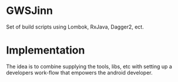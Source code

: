 GWSJinn
=======

Set of build scripts using Lombok, RxJava, Dagger2, ect.

Implementation
==============

The idea is to combine supplying the tools, libs, etc with setting up a developers work-flow that
empowers the android developer.